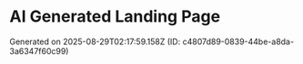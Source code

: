 # AI Generated Landing Page

Generated on 2025-08-29T02:17:59.158Z (ID: c4807d89-0839-44be-a8da-3a6347f60c99)